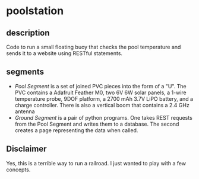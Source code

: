 # poolstation

## description
Code to run a small floating buoy that checks the pool temperature and sends it to a website using RESTful statements.

## segments
- _Pool Segment_ is a set of joined PVC pieces into the form of a "U". The PVC contains a Adafruit Feather M0, two 6V 6W solar panels, a 1-wire temperature probe, 9DOF platform, a 2700 mAh 3.7V LiPO battery, and a charge controller. There is also a vertical boom that contains a 2.4 GHz antenna
- _Ground Segment_ is a pair of python programs. One takes REST requests from the Pool Segment and writes them to a database. The second creates a page representing the data when called.

## Disclaimer
Yes, this is a terrible way to run a railroad. I just wanted to play with a few concepts.